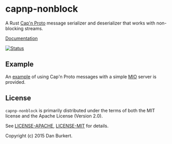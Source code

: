 # capnp-nonblock

A Rust [Cap'n Proto](https://capnproto.org/) message serializer and deserializer
that works with non-blocking streams.

[Documentation](https://danburkert.github.io/capnp-nonblock/capnp_nonblock/index.html)

[![Status](https://travis-ci.org/danburkert/capnp-nonblock.svg?branch=master)](https://travis-ci.org/danburkert/capnp-nonblock)

## Example

An [example](examples/crc-server) of using Cap'n Proto messages with a simple
[MIO](https://github.com/carllerche/mio) server is provided.

## License

`capnp-nonblock` is primarily distributed under the terms of both the MIT
license and the Apache License (Version 2.0).

See [LICENSE-APACHE](LICENSE-APACHE), [LICENSE-MIT](LICENSE-MIT) for details.

Copyright (c) 2015 Dan Burkert.
